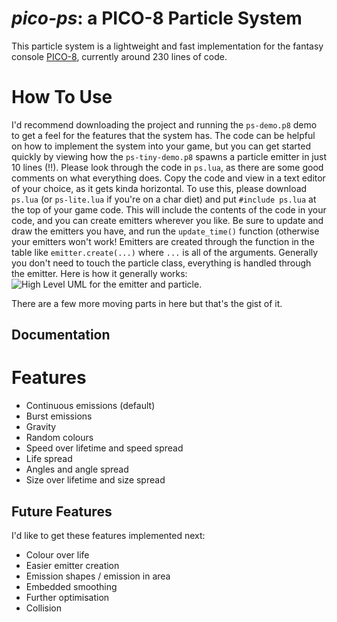 # *pico-ps*: a PICO-8 Particle System

This particle system is a lightweight and fast implementation for the fantasy console [PICO-8](https://www.lexaloffle.com/pico-8.php), currently around 230 lines of code.

# How To Use
I'd recommend downloading the project and running the `ps-demo.p8` demo to get a feel for the features that the system has. The code can be helpful on how to implement the system into your game, but you can get started quickly by viewing how the `ps-tiny-demo.p8` spawns a particle emitter in just 10 lines (!!).
Please look through the code in `ps.lua`, as there are some good comments on what everything does. Copy the code and view in a text editor of your choice, as it gets kinda horizontal.
To use this, please download `ps.lua` (or `ps-lite.lua` if you're on a char diet) and put `#include ps.lua` at the top of your game code. This will include the contents of the code in your code, and you can create emitters wherever you like. Be sure to update and draw the emitters you have, and run the `update_time()` function (otherwise your emitters won't work! Emitters are created through the function in the table like `emitter.create(...)` where `...` is all of the arguments.
Generally you don't need to touch the particle class, everything is handled through the emitter.
Here is how it generally works:
![High Level UML for the emitter and particle.](https://github.com/MaxwellDexter/pico-ps/blob/master/readme_images/high-level-uml.png)

There are a few more moving parts in here but that's the gist of it. 
## Documentation

# Features
 - Continuous emissions (default)
 - Burst emissions
 - Gravity
 - Random colours
 - Speed over lifetime and speed spread
 - Life spread
 - Angles and angle spread
 - Size over lifetime and size spread

## Future Features
I'd like to get these features implemented next:
- Colour over life
- Easier emitter creation
- Emission shapes / emission in area
- Embedded smoothing
- Further optimisation
- Collision
